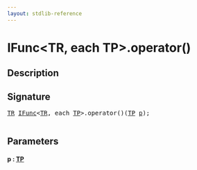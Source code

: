 ```yaml
---
layout: stdlib-reference
---
```


# IFunc\<TR, each TP\>\.operator\(\)

## Description





## Signature 

<pre>
<a href="../interfaces/ifunc-01/index#typeparam-TR" class="code_type">TR</a> <a href="../interfaces/ifunc-01/index" class="code_type">IFunc</a>&lt;<a href="../interfaces/ifunc-01/index#typeparam-TR" class="code_type">TR</a>, <span class="code_keyword">each</span> <a href="../interfaces/ifunc-01/index#typeparam-TP" class="code_type">TP</a>&gt;.operator()(<a href="../interfaces/ifunc-01/index#typeparam-TP" class="code_type">TP</a> <a href="operatorx28x29#decl-p" class="code_param">p</a>);

</pre>

## Parameters

####  <a id="decl-p"></a>p  : [TP](../interfaces/ifunc-01/index#typeparam-TP)


